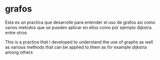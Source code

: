 # grafos

Esta es un practica que desarrolle para entender el uso de grafos asi como varios metodos que se pueden aplicar en ellos
como pór ejemplo dijkstra entre otros

This is a practice that I developed to understand the use of graphs as well as various methods that can be applied to them
as for example dijkstra among others
